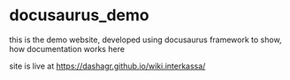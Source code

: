 # docusaurus_demo
this is the demo website, developed using docusaurus framework
to show, how documentation works here

site is live at https://dashagr.github.io/wiki.interkassa/
